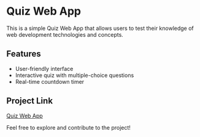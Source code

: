 # Quiz Web App

This is a simple Quiz Web App that allows users to test their knowledge of web development technologies and concepts.

## Features

- User-friendly interface
- Interactive quiz with multiple-choice questions
- Real-time countdown timer

## Project Link

[Quiz Web App](https://mohamedkhalifa11.github.io/Quiz-App/)

Feel free to explore and contribute to the project!

